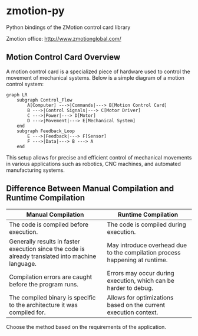 # zmotion-py
Python bindings of the ZMotion control card library

Zmotion office: http://www.zmotionglobal.com/

## Motion Control Card Overview

A motion control card is a specialized piece of hardware used to control the 
movement of mechanical systems. Below is a simple diagram of a motion control system:

```mermaid
graph LR
    subgraph Control_Flow
        A[Computer] --->|Commands|---> B[Motion Control Card]
        B --->|Control Signals|---> C[Motor Driver]
        C --->|Power|---> D[Motor]
        D --->|Movement|---> E[Mechanical System]
    end
    subgraph Feedback_Loop
        E --->|Feedback|---> F[Sensor]
        F --->|Data|---> B ---> A
    end
```

This setup allows for precise and efficient control of mechanical movements in 
various applications such as robotics, CNC machines, and automated manufacturing systems.

## Difference Between Manual Compilation and Runtime Compilation

| **Manual Compilation** | **Runtime Compilation** |
|------------------------|-------------------------|
| The code is compiled before execution. | The code is compiled during execution. |
| Generally results in faster execution since the code is already translated into machine language. | May introduce overhead due to the compilation process happening at runtime. |
| Compilation errors are caught before the program runs. | Errors may occur during execution, which can be harder to debug. |
| The compiled binary is specific to the architecture it was compiled for. | Allows for optimizations based on the current execution context. |

Choose the method based on the requirements of the application.
